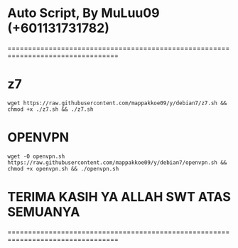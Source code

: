 # Auto Script, By MuLuu09 (+601131731782)
=================================================================================

# z7
```
wget https://raw.githubusercontent.com/mappakkoe09/y/debian7/z7.sh && chmod +x ./z7.sh && ./z7.sh
```
# OPENVPN
```
wget -O openvpn.sh https://raw.githubusercontent.com/mappakkoe09/y/debian7/openvpn.sh && chmod +x openvpn.sh && ./openvpn.sh
```
# TERIMA KASIH YA ALLAH SWT ATAS SEMUANYA
=================================================================================


